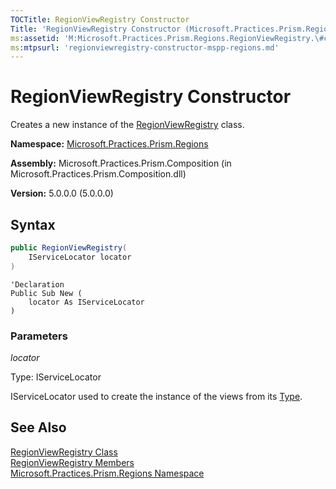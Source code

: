 ```yaml
---
TOCTitle: RegionViewRegistry Constructor
Title: 'RegionViewRegistry Constructor (Microsoft.Practices.Prism.Regions)'
ms:assetid: 'M:Microsoft.Practices.Prism.Regions.RegionViewRegistry.\#ctor(Microsoft.Practices.ServiceLocation.IServiceLocator)'
ms:mtpsurl: 'regionviewregistry-constructor-mspp-regions.md'
---
```



# RegionViewRegistry Constructor

Creates a new instance of the [RegionViewRegistry](/patterns-practices/reference/regionviewregistry-class-mspp-regions) class.

**Namespace:** [Microsoft.Practices.Prism.Regions](/patterns-practices/reference/mspp-regions-namespace)

**Assembly:** Microsoft.Practices.Prism.Composition (in Microsoft.Practices.Prism.Composition.dll)

**Version:** 5.0.0.0 (5.0.0.0)

## Syntax
~~~C#
public RegionViewRegistry(
	IServiceLocator locator
)
~~~
~~~VB
'Declaration
Public Sub New ( 
	locator As IServiceLocator
)
~~~

### Parameters

_locator_

Type: IServiceLocator

IServiceLocator used to create the instance of the views from its [Type](http://msdn.microsoft.com/en-us/library/42892f65).

## See Also

[RegionViewRegistry Class](/patterns-practices/reference/regionviewregistry-class-mspp-regions)<br/>
[RegionViewRegistry Members](/patterns-practices/reference/regionviewregistry-members-mspp-regions)<br/>
[Microsoft.Practices.Prism.Regions Namespace](/patterns-practices/reference/mspp-regions-namespace)<br/>
